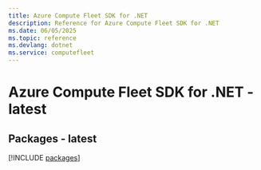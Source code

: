 ```yaml
---
title: Azure Compute Fleet SDK for .NET
description: Reference for Azure Compute Fleet SDK for .NET
ms.date: 06/05/2025
ms.topic: reference
ms.devlang: dotnet
ms.service: computefleet
---
```

# Azure Compute Fleet SDK for .NET - latest
## Packages - latest
[!INCLUDE [packages](compute-fleet-index.md)]